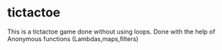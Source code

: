 # tictactoe
This is a tictactoe game done without using loops.
Done with the help of Anonymous functions (Lambdas,maps,filters)

